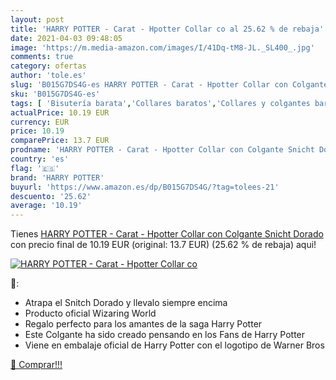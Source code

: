 ```yaml
---
layout: post
title: 'HARRY POTTER - Carat - Hpotter Collar co al 25.62 % de rebaja'
date: 2021-04-03 09:48:05
image: 'https://m.media-amazon.com/images/I/41Dq-tM8-JL._SL400_.jpg'
comments: true
category: ofertas
author: 'tole.es'
slug: 'B015G7DS4G-es HARRY POTTER - Carat - Hpotter Collar con Colgante Snicht...'
sku: 'B015G7DS4G-es'
tags: [ 'Bisutería barata','Collares baratos','Collares y colgantes baratos','Joyería','collar','harry potter', ]
actualPrice: 10.19 EUR
currency: EUR
price: 10.19
comparePrice: 13.7 EUR
prodname: 'HARRY POTTER - Carat - Hpotter Collar con Colgante Snicht Dorado'
country: 'es'
flag: '🇪🇸'
brand: 'HARRY POTTER'
buyurl: 'https://www.amazon.es/dp/B015G7DS4G/?tag=tolees-21'
descuento: '25.62'
average: '10.19'
---
```


Tienes [HARRY POTTER - Carat - Hpotter Collar con Colgante Snicht Dorado](https://www.amazon.es/dp/B015G7DS4G/?tag=tolees-21) con precio final de  10.19 EUR (original: 13.7 EUR) (25.62 %  de rebaja) aqui!

[![HARRY POTTER - Carat - Hpotter Collar co](https://m.media-amazon.com/images/I/41Dq-tM8-JL._SL400_.jpg)](https://www.amazon.es/dp/B015G7DS4G/?tag=tolees-21)

🔎:

- Atrapa el Snitch Dorado y llevalo siempre encima
- Producto oficial Wizaring World
- Regalo perfecto para los amantes de la saga Harry Potter
- Este Colgante ha sido creado pensando en los Fans de Harry Potter
- Viene en embalaje oficial de Harry Potter con el logotipo de Warner Bros

[🛒 Comprar!!!](https://www.amazon.es/dp/B015G7DS4G/?tag=tolees-21)
